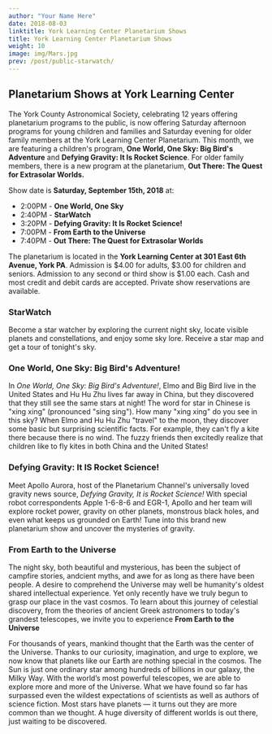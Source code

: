 ```yaml
---
author: "Your Name Here"
date: 2018-08-03
linktitle: York Learning Center Planetarium Shows
title: York Learning Center Planetarium Shows
weight: 10
image: img/Mars.jpg
prev: /post/public-starwatch/
---
```


## Planetarium Shows at York Learning Center

The York County Astronomical Society, celebrating 12 years offering planetarium programs to the public, is now offering Saturday afternoon programs for young children and families and Saturday evening for older family members at the York Learning Center Planetarium. This month, we are featuring a children's program, **One World, One Sky: Big Bird's Adventure** and **Defying Gravity: It Is Rocket Science**. For older family members, there is a new program at the planetarium, **Out There: The Quest for Extrasolar Worlds.**

Show date is **Saturday, September 15th, 2018** at:

* 2:00PM - **One World, One Sky**
* 2:40PM - **StarWatch**
* 3:20PM - **Defying Gravity: It Is Rocket Science!**
* 7:00PM - **From Earth to the Universe**
* 7:40PM - **Out There: The Quest for Extrasolar Worlds**

The planetarium is located in the **York Learning Center at 301 East 6th Avenue, York PA**. Admission is $4.00 for adults, $3.00 for children and seniors. Admission to any second or third show is $1.00 each. Cash and most credit and debit cards are accepted. Private show reservations are available.

### StarWatch
Become a star watcher by exploring the current night sky, locate visible planets and constellations, and enjoy some sky lore. Receive a star map and get a tour of tonight's sky.

### One World, One Sky: Big Bird's Adventure!
In *One World, One Sky: Big Bird's Adventure!*, Elmo and Big Bird live in the United States and Hu Hu Zhu lives far away in China, but they discovered that they still see the same stars at night! The word for star in Chinese is "xing xing" (pronounced "sing sing"). How many "xing xing" do you see in this sky? When Elmo and Hu Hu Zhu "travel" to the moon, they discover some basic but surprising scientific facts. For example, they can't fly a kite there because there is no wind. The fuzzy friends then excitedly realize that children like to fly kites in both China and the United States!

### Defying Gravity: It IS Rocket Science!
Meet Apollo Aurora, host of the Planetarium Channel's universally loved gravity news source, *Defying Gravity, It is Rocket Science!* With special robot correspondents Apple 1-6-8-6 and EGR-1, Apollo and her team will explore rocket power, gravity on other planets, monstrous black holes, and even what keeps us grounded on Earth! Tune into this brand new planetarium show and uncover the mysteries of gravity.

### From Earth to the Universe
The night sky, both beautiful and mysterious, has been the subject of campfire stories, andcient myths, and awe for as long as there have been people. A desire to comprehend the Universe may well be humanity's oldest shared intellectual experience. Yet only recently have we truly begun to grasp our place in the vast cosmos. To learn about this journey of celestial discovery, from the theories of ancient Greek astronomers to today's grandest telescopes, we invite you to experience **From Earth to the Universe**

For thousands of years, mankind thought that the Earth was the center of the Universe. Thanks to our curiosity, imagination, and urge to explore, we now know that planets like our Earth are nothing special in the cosmos. The Sun is just one ordinary star among hundreds of billions in our galaxy, the Milky Way. With the world’s most powerful telescopes, we are able to explore more and more of the Universe. What we have found so far has surpassed even the wildest expectations of scientists as well as authors of science fiction. Most stars have planets — it turns out they are more common than we thought. A huge diversity of different worlds is out there, just waiting to be discovered.